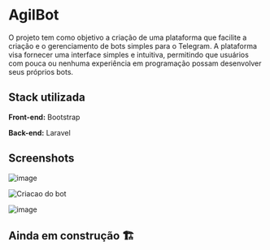 
# AgilBot

O projeto tem como objetivo a criação de uma plataforma que facilite a criação e o gerenciamento de bots simples para o Telegram. A plataforma visa fornecer uma interface simples e intuitiva, permitindo que usuários com pouca ou nenhuma experiência em programação possam desenvolver seus próprios bots.


## Stack utilizada

**Front-end:** Bootstrap

**Back-end:** Laravel


## Screenshots

![image](https://github.com/laurielylourenco/agil-bot/assets/49760702/25fa3e50-7e91-4305-a428-8d4cb4760994)

![Criacao do bot](https://github.com/laurielylourenco/agil-bot/assets/49760702/9170945a-daee-45f8-9c02-8139b3c15634)

![image](https://github.com/laurielylourenco/agil-bot/assets/49760702/8c9cd9b2-0898-4a19-9292-f6a99f96ba2e)


## Ainda em construção 🏗️
